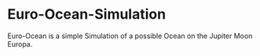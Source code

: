 # Euro-Ocean-Simulation
Euro-Ocean is a simple Simulation of a possible Ocean on the Jupiter Moon Europa.
